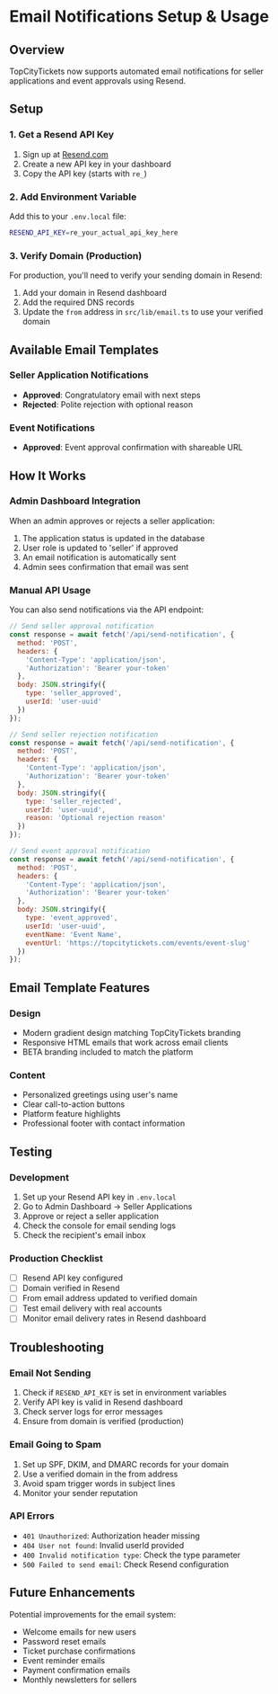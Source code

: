 # Email Notifications Setup & Usage

## Overview
TopCityTickets now supports automated email notifications for seller applications and event approvals using Resend.

## Setup

### 1. Get a Resend API Key
1. Sign up at [Resend.com](https://resend.com)
2. Create a new API key in your dashboard
3. Copy the API key (starts with `re_`)

### 2. Add Environment Variable
Add this to your `.env.local` file:
```bash
RESEND_API_KEY=re_your_actual_api_key_here
```

### 3. Verify Domain (Production)
For production, you'll need to verify your sending domain in Resend:
1. Add your domain in Resend dashboard
2. Add the required DNS records
3. Update the `from` address in `src/lib/email.ts` to use your verified domain

## Available Email Templates

### Seller Application Notifications
- **Approved**: Congratulatory email with next steps
- **Rejected**: Polite rejection with optional reason

### Event Notifications  
- **Approved**: Event approval confirmation with shareable URL

## How It Works

### Admin Dashboard Integration
When an admin approves or rejects a seller application:
1. The application status is updated in the database
2. User role is updated to 'seller' if approved
3. An email notification is automatically sent
4. Admin sees confirmation that email was sent

### Manual API Usage
You can also send notifications via the API endpoint:

```javascript
// Send seller approval notification
const response = await fetch('/api/send-notification', {
  method: 'POST',
  headers: {
    'Content-Type': 'application/json',
    'Authorization': 'Bearer your-token'
  },
  body: JSON.stringify({
    type: 'seller_approved',
    userId: 'user-uuid'
  })
});

// Send seller rejection notification  
const response = await fetch('/api/send-notification', {
  method: 'POST',
  headers: {
    'Content-Type': 'application/json',
    'Authorization': 'Bearer your-token'
  },
  body: JSON.stringify({
    type: 'seller_rejected',
    userId: 'user-uuid',
    reason: 'Optional rejection reason'
  })
});

// Send event approval notification
const response = await fetch('/api/send-notification', {
  method: 'POST',
  headers: {
    'Content-Type': 'application/json',
    'Authorization': 'Bearer your-token'
  },
  body: JSON.stringify({
    type: 'event_approved',
    userId: 'user-uuid',
    eventName: 'Event Name',
    eventUrl: 'https://topcitytickets.com/events/event-slug'
  })
});
```

## Email Template Features

### Design
- Modern gradient design matching TopCityTickets branding
- Responsive HTML emails that work across email clients
- BETA branding included to match the platform

### Content
- Personalized greetings using user's name
- Clear call-to-action buttons
- Platform feature highlights
- Professional footer with contact information

## Testing

### Development
1. Set up your Resend API key in `.env.local`
2. Go to Admin Dashboard → Seller Applications
3. Approve or reject a seller application
4. Check the console for email sending logs
5. Check the recipient's email inbox

### Production Checklist
- [ ] Resend API key configured
- [ ] Domain verified in Resend
- [ ] From email address updated to verified domain
- [ ] Test email delivery with real accounts
- [ ] Monitor email delivery rates in Resend dashboard

## Troubleshooting

### Email Not Sending
1. Check if `RESEND_API_KEY` is set in environment variables
2. Verify API key is valid in Resend dashboard
3. Check server logs for error messages
4. Ensure from domain is verified (production)

### Email Going to Spam
1. Set up SPF, DKIM, and DMARC records for your domain
2. Use a verified domain in the from address
3. Avoid spam trigger words in subject lines
4. Monitor your sender reputation

### API Errors
- `401 Unauthorized`: Authorization header missing
- `404 User not found`: Invalid userId provided
- `400 Invalid notification type`: Check the type parameter
- `500 Failed to send email`: Check Resend configuration

## Future Enhancements

Potential improvements for the email system:
- Welcome emails for new users
- Password reset emails
- Ticket purchase confirmations
- Event reminder emails
- Payment confirmation emails
- Monthly newsletters for sellers
